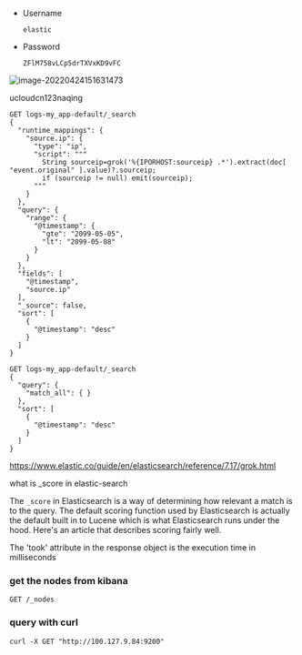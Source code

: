 



- Username

  `elastic`

- Password

  `ZFlM758vLCp5drTXVxKD9vFC`



![image-20220424151631473](/Users/user/playground/share/nrookie.github.io/collections/database/elsticsearch/image-20220424151631473.png)



ucloudcn123naqing







``` shell
GET logs-my_app-default/_search
{
  "runtime_mappings": {
    "source.ip": {
      "type": "ip",
      "script": """
        String sourceip=grok('%{IPORHOST:sourceip} .*').extract(doc[ "event.original" ].value)?.sourceip;
        if (sourceip != null) emit(sourceip);
      """
    }
  },
  "query": {
    "range": {
      "@timestamp": {
        "gte": "2099-05-05",
        "lt": "2099-05-08"
      }
    }
  },
  "fields": [
    "@timestamp",
    "source.ip"
  ],
  "_source": false,
  "sort": [
    {
      "@timestamp": "desc"
    }
  ]
}
```





``` shell
GET logs-my_app-default/_search
{
  "query": {
    "match_all": { }
  },
  "sort": [
    {
      "@timestamp": "desc"
    }
  ]
}
```





https://www.elastic.co/guide/en/elasticsearch/reference/7.17/grok.html







what is _score in elastic-search



The `_score` in Elasticsearch is a way of determining how relevant a match is to the query. The default scoring function used by Elasticsearch is actually the default built in to Lucene which is what Elasticsearch runs under the hood. Here's an article that describes scoring fairly well.





The 'took' attribute in the response object is the execution time in milliseconds







### get the nodes from kibana



``` shell
GET /_nodes
```





### query with curl



``` shell
curl -X GET "http://100.127.9.84:9200"   
```

